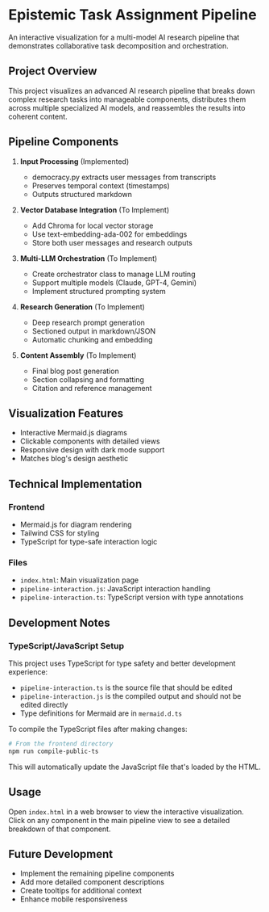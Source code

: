 # Epistemic Task Assignment Pipeline

An interactive visualization for a multi-model AI research pipeline that demonstrates collaborative task decomposition and orchestration.

## Project Overview

This project visualizes an advanced AI research pipeline that breaks down complex research tasks into manageable components, distributes them across multiple specialized AI models, and reassembles the results into coherent content.

## Pipeline Components

1. **Input Processing** (Implemented)
   - democracy.py extracts user messages from transcripts
   - Preserves temporal context (timestamps)
   - Outputs structured markdown

2. **Vector Database Integration** (To Implement)
   - Add Chroma for local vector storage
   - Use text-embedding-ada-002 for embeddings
   - Store both user messages and research outputs

3. **Multi-LLM Orchestration** (To Implement)
   - Create orchestrator class to manage LLM routing
   - Support multiple models (Claude, GPT-4, Gemini)
   - Implement structured prompting system

4. **Research Generation** (To Implement)
   - Deep research prompt generation
   - Sectioned output in markdown/JSON
   - Automatic chunking and embedding

5. **Content Assembly** (To Implement)
   - Final blog post generation
   - Section collapsing and formatting
   - Citation and reference management

## Visualization Features

- Interactive Mermaid.js diagrams
- Clickable components with detailed views
- Responsive design with dark mode support
- Matches blog's design aesthetic

## Technical Implementation

### Frontend
- Mermaid.js for diagram rendering
- Tailwind CSS for styling
- TypeScript for type-safe interaction logic

### Files
- `index.html`: Main visualization page
- `pipeline-interaction.js`: JavaScript interaction handling
- `pipeline-interaction.ts`: TypeScript version with type annotations

## Development Notes

### TypeScript/JavaScript Setup

This project uses TypeScript for type safety and better development experience:

- `pipeline-interaction.ts` is the source file that should be edited
- `pipeline-interaction.js` is the compiled output and should not be edited directly
- Type definitions for Mermaid are in `mermaid.d.ts`

To compile the TypeScript files after making changes:

```bash
# From the frontend directory
npm run compile-public-ts
```

This will automatically update the JavaScript file that's loaded by the HTML.

## Usage

Open `index.html` in a web browser to view the interactive visualization. Click on any component in the main pipeline view to see a detailed breakdown of that component.

## Future Development

- Implement the remaining pipeline components
- Add more detailed component descriptions
- Create tooltips for additional context
- Enhance mobile responsiveness
